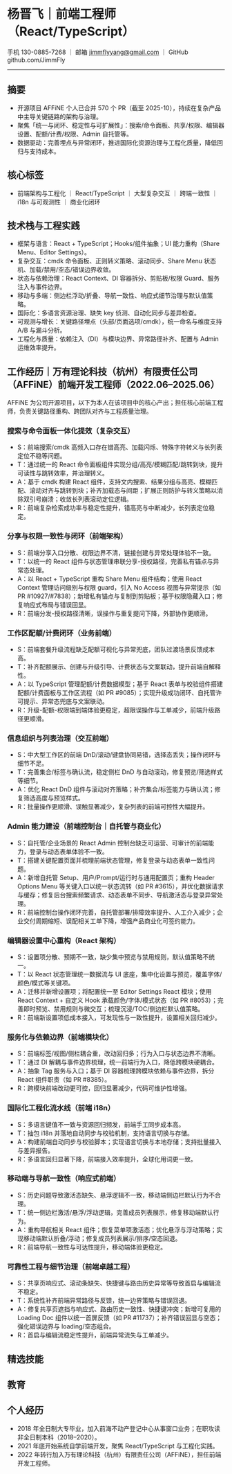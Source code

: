 # 杨晋飞｜前端工程师（React/TypeScript）

手机 130-0885-7268 ｜ 邮箱 jimmflyyang@gmail.com ｜ GitHub github.com/JimmFly

---

## 摘要

- 开源项目 AFFiNE 个人已合并 570 个 PR（截至 2025-10），持续在复杂产品中主导关键链路的架构与治理。
- 聚焦「统一与闭环、稳定性与可扩展性」：搜索/命令面板、共享/权限、编辑器设置、配额/计费/权限、Admin 自托管等。
- 数据驱动：完善埋点与异常闭环，推进国际化资源治理与工程化质量，降低回归与支持成本。

## 核心标签

- 前端架构与工程化 ｜ React/TypeScript ｜ 大型复杂交互 ｜ 跨端一致性 ｜ i18n 与可观测性 ｜ 商业化闭环

## 技术栈与工程实践

- 框架与语言：React + TypeScript；Hooks/组件抽象；UI 能力重构（Share Menu、Editor Settings）。
- 复杂交互：cmdk 命令面板、正则转义策略、滚动同步、Share Menu 状态机、加载/禁用/空态/错误边界收敛。
- 状态与依赖治理：React Context、DI 容器拆分、剪贴板/权限 Guard、服务注入与事件边界。
- 移动与多端：侧边栏浮动/折叠、导航一致性、响应式细节治理与默认值策略。
- 国际化：多语言资源治理、缺失 key 侦测、自动化同步与差异检查。
- 可观测与增长：关键路径埋点（头部/页面选项/cmdk），统一命名与维度支持 A/B 与漏斗分析。
- 工程化与质量：依赖注入（DI）与模块边界、异常路径补齐、配置与 Admin 运维效率提升。

## 工作经历｜万有理论科技（杭州）有限责任公司（AFFiNE）前端开发工程师（2022.06–2025.06）

AFFiNE 为公司开源项目，以下为本人在该项目中的核心产出；担任核心前端工程师，负责关键路径重构、跨团队对齐与工程质量治理。

### 搜索与命令面板一体化提效（复杂交互）

- S：前端搜索/cmdk 高频入口存在错高亮、加载闪烁、特殊字符转义与长列表定位不稳等问题。
- T：通过统一的 React 命令面板组件实现分组/高亮/模糊匹配/跳转到块，提升可读性与跳转效率，并治理转义。
- A：基于 cmdk 构建 React 组件，支持文内搜索、结果分组与高亮、模糊匹配、滚动对齐与跳转到块；补齐加载态与间距；扩展正则防护与转义策略以消除双引号崩溃；收敛长列表滚动定位逻辑。
- R：前端复杂检索成功率与稳定性提升，错高亮与中断减少，长列表定位稳定。

### 分享与权限一致性与闭环（前端架构）

- S：前端分享入口分散、权限边界不清，链接创建与异常处理体验不一致。
- T：以统一的 React 组件与状态管理串联分享-授权路径，完善私有锚点与异常态处理。
- A：以 React + TypeScript 重构 Share Menu 组件结构；使用 React Context 管理访问级别与权限 guard，引入 No Access 视图与异常提示（如 PR #10927/#7838）；新增私有锚点与复制到剪贴板；基于权限隐藏入口；修复响应式布局与错误回显。
- R：前端分发-授权路径清晰，误操作与重复提问下降，外部协作更顺滑。

### 工作区配额/计费闭环（业务前端）

- S：前端套餐升级流程缺乏配额可视化与异常兜底，团队过渡场景反馈成本高。
- T：补齐配额展示、创建与升级引导、计费状态与文案联动，提升前端自解释性。
- A：以 TypeScript 管理配额/计费数据模型；基于 React 表单与校验组件搭建配额/计费面板与工作区流程（如 PR #9085）；实现升级成功闭环、自托管许可提示、异常态兜底与文案联动。
- R：升级-配额-权限端到端体验更稳定，超限误操作与工单减少，前端升级路径更顺滑。

### 信息组织与列表治理（交互前端）

- S：中大型工作区的前端 DnD/滚动/键盘协同易错，选择态丢失；操作闭环与细节不足。
- T：完善集合/标签与确认流，稳定侧栏 DnD 与自动滚动，修复预览/筛选样式等细节。
- A：优化 React DnD 组件与滚动对齐策略；补齐集合/标签能力与确认流；修复筛选高度与预览样式。
- R：批量操作更顺滑、误触显著减少，复杂列表的前端可控性大幅提升。

### Admin 能力建设（前端控制台｜自托管与商业化）

- S：自托管/企业场景的 React Admin 控制台缺乏可运营、可审计的前端能力，登录与动态表单体验不一致。
- T：搭建关键配置页面并梳理前端状态管理，修复登录与动态表单一致性问题。
- A：新增自托管 Setup、用户/Prompt/运行时与通用配置页；重构 Header Options Menu 等关键入口以统一状态流转（如 PR #3615），并优化数据请求与缓存；修复后台搜索频繁请求、动态表单不同步、导航激活态与登录异常处理。
- R：前端控制台操作闭环完善，自托管部署/排障效率提升、人工介入减少；企业交付周期缩短、误配相关工单下降，增强产品商业化可签约能力。

### 编辑器设置中心重构（React 架构）

- S：设置项分散、预期不一致，缺少集中预览与禁用规则，默认值策略不统一。
- T：以 React 状态管理统一数据流与 UI 底座，集中化设置与预览，覆盖字体/颜色/模式等关键项。
- A：迁移并新增设置项；将配置统一至 Editor Settings React 模块；使用 React Context + 自定义 Hook 承载颜色/字体/模式状态（如 PR #8053）；完善即时预览、禁用规则与微交互；梳理沉浸/TOC/侧边栏默认值策略。
- R：前端新设置项低成本接入，可发现性与一致性提升，设置相关回归减少。

### 服务化与依赖边界（前端模块化）

- S：前端标签/视图/侧栏耦合重，改动回归多；行为入口与状态边界不清晰。
- T：通过 DI 解耦与事件边界梳理，统一前端行为入口，降低跨模块硬耦合。
- A：抽象 Tag 服务与入口；基于 DI 容器梳理跨模块依赖与事件边界，拆分 React 组件职责（如 PR #8385）。
- R：跨模块前端改动更可控，回归显著减少，代码可维护性增强。

### 国际化工程化流水线（前端 i18n）

- S：多语言键值不一致与资源回归频发，前端手工同步成本高。
- T：抽包 i18n 并落地自动同步与校验机制，支持语言切换与存储。
- A：构建前端自动同步与校验脚本；实现语言切换与本地存储；支持批量接入与差异报告。
- R：多语言回归显著下降，前端接入效率提升，全球化用词更一致。

### 移动端与导航一致性（响应式前端）

- S：历史问题导致激活态缺失、悬浮逻辑不一致，移动端侧边栏默认行为不合理。
- T：统一侧边栏激活/悬浮/浮动逻辑，完善成员列表展示，修复移动端默认行为。
- A：重构导航相关 React 组件；恢复菜单项激活态；优化悬浮与浮动策略；实现移动端默认折叠/浮动；修复成员列表展示/排序/空态回退。
- R：前端导航一致性与可达性提升，移动端体验更稳定。

### 可靠性工程与细节治理（前端卓越工程）

- S：共享页响应式、滚动条缺失、快捷键与路由历史异常等导致首启与编辑流不稳定。
- T：系统性补齐前端异常路径与反馈，统一边界策略与错误回退。
- A：修复共享页遮挡与响应式、路由历史一致性、快捷键冲突；新增可复用的 Loading Doc 组件以统一首屏反馈（如 PR #11737）；补齐错误回显与空态；强化错误边界与 loading/空态组合。
- R：首启与编辑流稳定性提升，前端异常流失与工单减少。

## 精选技能

## 教育

## 个人经历

- 2018 年全日制大专毕业，加入前海不动产登记中心从事窗口业务；在职攻读非全日制本科（2018–2020）。
- 2021 年底开始系统自学前端开发，聚焦 React/TypeScript 与工程化实践。
- 2022 年转行加入万有理论科技（杭州）有限责任公司（AFFiNE），担任前端开发工程师。

